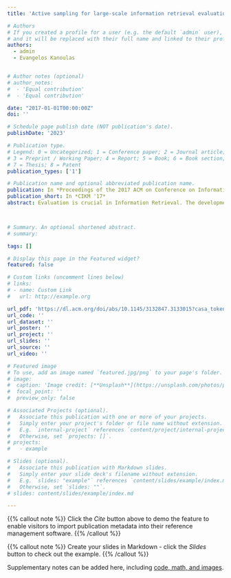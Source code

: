 ```yaml
---
title: 'Active sampling for large-scale information retrieval evaluation'

# Authors
# If you created a profile for a user (e.g. the default `admin` user), write the username (folder name) here
# and it will be replaced with their full name and linked to their profile.
authors:
  - admin
  - Evangelos Kanoulas


# Author notes (optional)
# author_notes:
#  - 'Equal contribution'
#  - 'Equal contribution'

date: "2017-01-01T00:00:00Z"
doi: ''

# Schedule page publish date (NOT publication's date).
publishDate: '2023'

# Publication type.
# Legend: 0 = Uncategorized; 1 = Conference paper; 2 = Journal article;
# 3 = Preprint / Working Paper; 4 = Report; 5 = Book; 6 = Book section;
# 7 = Thesis; 8 = Patent
publication_types: ['1']

# Publication name and optional abbreviated publication name.
publication: In *Proceedings of the 2017 ACM on Conference on Information and Knowledge Management*
publication_short: In *CIKM '17*
abstract: Evaluation is crucial in Information Retrieval. The development of models, tools and methods has significantly benefited from the availability of reusable test collections formed through a standardized and thoroughly tested methodology, known as the Cranfield paradigm. Constructing these collections requires obtaining relevance judgments for a pool of documents, retrieved by systems participating in an evaluation task; thus involves immense human labor. To alleviate this effort different methods for constructing collections have been proposed in the literature, falling under two broad categories, (a) sampling, and (b) active selection of documents. The former devises a smart sampling strategy by choosing only a subset of documents to be assessed and inferring evaluation measure on the basis of the obtained sample; the sampling distribution is being fixed at the beginning of the process. The latter recognizes that systems contributing documents to be judged vary in quality, and actively selects documents from good systems. The quality of systems is measured every time a new document is being judged. In this paper we seek to solve the problem of large-scale retrieval evaluation combining the two approaches. We devise an active sampling method that avoids the bias of the active selection methods towards good systems, and at the same time reduces the variance of the current sampling approaches by placing a distribution over systems, which varies as judgments become available. We validate the proposed method using TREC data and demonstrate the advantages of this new method compared to past approaches.



# Summary. An optional shortened abstract.
# summary: 

tags: []

# Display this page in the Featured widget?
featured: false

# Custom links (uncomment lines below)
# links:
# - name: Custom Link
#   url: http://example.org

url_pdf: 'https://dl.acm.org/doi/abs/10.1145/3132847.3133015?casa_token=-r11eTa_gm8AAAAA:AMB9_1Wi26jo_s_V0aOWouC_LQg0ffIHj02zQYY_7XFthd8uy2jc-2q9Nw374cFGTjNnVXWMNhL7i7g'
url_code: ''
url_dataset: ''
url_poster: ''
url_project: ''
url_slides: ''
url_source: ''
url_video: ''

# Featured image
# To use, add an image named `featured.jpg/png` to your page's folder.
# image:
#  caption: 'Image credit: [**Unsplash**](https://unsplash.com/photos/pLCdAaMFLTE)'
#  focal_point: ''
#  preview_only: false

# Associated Projects (optional).
#   Associate this publication with one or more of your projects.
#   Simply enter your project's folder or file name without extension.
#   E.g. `internal-project` references `content/project/internal-project/index.md`.
#   Otherwise, set `projects: []`.
# projects:
#   - example

# Slides (optional).
#   Associate this publication with Markdown slides.
#   Simply enter your slide deck's filename without extension.
#   E.g. `slides: "example"` references `content/slides/example/index.md`.
#   Otherwise, set `slides: ""`.
# slides: content/slides/example/index.md

---
```


{{% callout note %}}
Click the _Cite_ button above to demo the feature to enable visitors to import publication metadata into their reference management software.
{{% /callout %}}

{{% callout note %}}
Create your slides in Markdown - click the _Slides_ button to check out the example.
{{% /callout %}}

Supplementary notes can be added here, including [code, math, and images](https://wowchemy.com/docs/writing-markdown-latex/).
